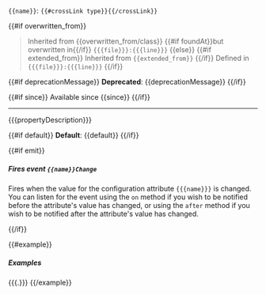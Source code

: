 
`{{name}}`: `{{#crossLink type}}{{/crossLink}}`

{{#if overwritten_from}}
> Inherited from {{overwritten_from/class}} {{#if foundAt}}but overwritten in{{/if}} `{{{file}}}:{{{line}}}`
{{else}}
{{#if extended_from}}
> Inherited from `{{extended_from}}`
{{/if}}
Defined in `{{{file}}}:{{{line}}}`
{{/if}}

{{#if deprecationMessage}}
**Deprecated**: {{deprecationMessage}}
{{/if}}

{{#if since}}
Available since {{since}}
{{/if}}

---------------------

{{{propertyDescription}}}

{{#if default}}
**Default**: {{default}}
{{/if}}

{{#if emit}}
##### Fires event `{{name}}Change`

Fires when the value for the configuration attribute `{{{name}}}` is
changed. You can listen for the event using the `on` method if you
wish to be notified before the attribute's value has changed, or
using the `after` method if you wish to be notified after the
attribute's value has changed.

{{/if}}

{{#example}}
##### Examples

{{{.}}}
{{/example}}
